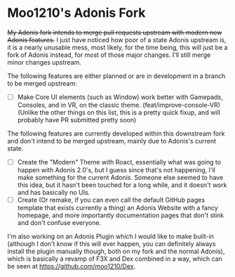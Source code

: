 # Moo1210's Adonis Fork
~~My Adonis fork intends to merge pull requests upstream with modern new Adonis features.~~
I just have noticed how poor of a state Adonis upstream is, it is a nearly unusable mess, most likely, for the time being, this will just be a fork of Adonis instead, for most of those major changes. I'll still merge minor changes upstream.

The following features are either planned or are in development in a branch to be merged upstream: 

- [ ] Make Core UI elements (such as Window) work better with Gamepads, Consoles, and in VR, on the classic theme. (feat/improve-console-VR) (Unlike the other things on this list, this is a pretty quick fixup, and will probably have PR submitted pretty soon)

The following features are currently developed within this downstream fork and don't intend to be merged upstream, mainly due to Adonis's current state.
- [ ] Create the "Modern" Theme with Roact, essentially what was going to happen with Adonis 2.0's, but I guess since that's not happening, I'll make something for the current Adonis. Someone else seemed to have this idea, but it hasn't been touched for a long while, and it doesn't work and has basically no UIs.
- [ ] Create (Or remake, if you can even call the default GitHub pages template that exists currently a thing) an Adonis Website with a fancy homepage, and more importantly documentation pages that don't stink and don't confuse everyone.

I'm also working on an Adonis Plugin which I would like to make built-in (although I don't know if this will ever happen, you can definitely always install the plugin manually though, both on my fork and the normal Adonis), which is basically a revamp of F3X and Dex combined in a way, which can be seen at https://github.com/moo1210/Dex.
